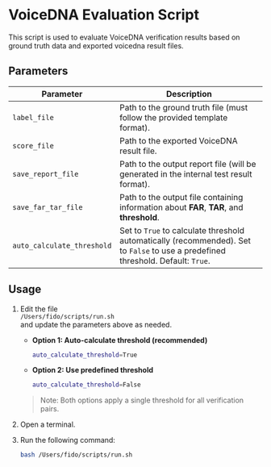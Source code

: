 # VoiceDNA Evaluation Script

This script is used to evaluate VoiceDNA verification results based on ground truth data and exported voicedna result files.

## Parameters

| Parameter | Description |
|------------|--------------|
| `label_file` | Path to the ground truth file (must follow the provided template format). |
| `score_file` | Path to the exported VoiceDNA result file. |
| `save_report_file` | Path to the output report file (will be generated in the internal test result format). |
| `save_far_tar_file` | Path to the output file containing information about **FAR**, **TAR**, and **threshold**. |
| `auto_calculate_threshold` | Set to `True` to calculate threshold automatically (recommended). Set to `False` to use a predefined threshold. Default: `True`. |

## Usage

1. Edit the file  
   `/Users/fido/scripts/run.sh`  
   and update the parameters above as needed.

   - **Option 1: Auto-calculate threshold (recommended)**  
     ```bash
     auto_calculate_threshold=True
     ```

   - **Option 2: Use predefined threshold**  
     ```bash
     auto_calculate_threshold=False
     ```

   > Note: Both options apply a single threshold for all verification pairs.

2. Open a terminal.

3. Run the following command:
   ```bash
   bash /Users/fido/scripts/run.sh
